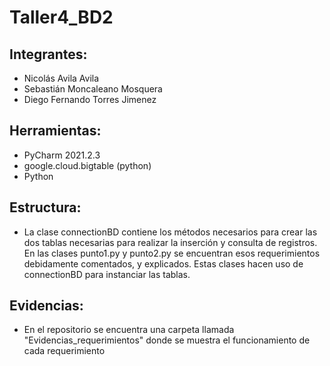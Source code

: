 # Taller4_BD2

## Integrantes:
- Nicolás Avila Avila
- Sebastián Moncaleano Mosquera
- Diego Fernando Torres Jimenez

## Herramientas:
- PyCharm 2021.2.3
- google.cloud.bigtable (python)
- Python 

## Estructura:
- La clase connectionBD contiene los métodos necesarios para crear las dos tablas necesarias para realizar la inserción y consulta de registros. En las clases punto1.py y punto2.py se encuentran esos requerimientos debidamente comentados, y explicados. Estas clases hacen uso de connectionBD para instanciar las tablas.

## Evidencias:
- En el repositorio se encuentra una carpeta llamada "Evidencias_requerimientos" donde se muestra el funcionamiento de cada requerimiento 
